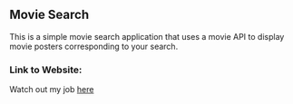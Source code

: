 ## Movie Search

This is a simple movie search application that uses a movie API to display movie posters corresponding to your search.

### Link to Website:
 
Watch out my job [here](https://moviemagicsearch.netlify.app/)
